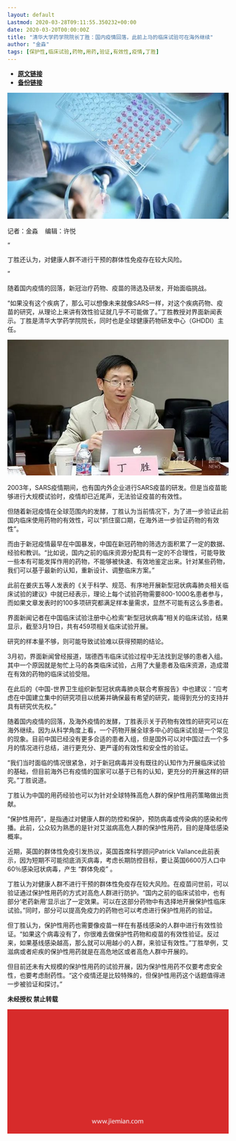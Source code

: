 ```yaml
---
layout: default
Lastmod: 2020-03-28T09:11:55.350232+00:00
date: 2020-03-20T00:00:00Z
title: "清华大学药学院院长丁胜：国内疫情回落，此前上马的临床试验可在海外继续"
author: "金淼"
tags: [保护性,临床试验,药物,用药,验证,有效性,疫情,丁胜]
---
```


* [**原文链接**](https://mp.weixin.qq.com/s/fLKUhiBEAo2ZtyMpORsrQQ)
* [**备份链接**](http://archive.today/uzisf)


![](/images/post/0141c24994c6da36bb4fbb30a4a2818a.jpg)

记者：金淼    编辑：许悦

“

  

丁胜还认为，对健康人群不进行干预的群体性免疫存在较大风险。

  

”

随着国内疫情的回落，新冠治疗药物、疫苗的筛选及研发，开始面临挑战。  

“如果没有这个疾病了，那么可以想像未来就像SARS一样，对这个疾病药物、疫苗的研究，从理论上来讲有效性验证就几乎不可能做了。”丁胜教授对界面新闻表示。丁胜是清华大学药学院院长，同时也是全球健康药物研发中心（GHDDI）主任。

![](/images/post/bc8875b363359302a6abe4b01fb934fc.jpg)

2003年，SARS疫情期间，也有国内外企业进行SARS疫苗的研发。但是当疫苗能够进行大规模试验时，疫情却已近尾声，无法验证疫苗的有效性。

但随着新冠疫情在全球范围内的发酵，丁胜认为当前情况下，为了进一步验证此前国内临床使用药物的有效性，可以“抓住窗口期，在海外进一步验证药物的有效性”。

而由于新冠疫情最早在中国暴发，中国在新冠药物的筛选方面积累了一定的数据、经验和教训。“比如说，国内之前的临床资源分配具有一定的不合理性，可能导致一些本有可能发挥作用的药物，不能够被快速、有效地鉴定出来。针对某些药物，我们可以基于最新的认知，重新设计、调整临床方案。”

此前在姜庆五等人发表的《关于科学、规范、有序地开展新型冠状病毒肺炎相关临床试验的建议》中就已经表示，理论上每个试验药物需要800-1000名患者参与，而如果文章发表时的100多项研究都满足样本量需求，显然不可能有这么多患者。

界面新闻记者在中国临床试验注册中心检索“新型冠状病毒”相关的临床试验，结果显示，截至3月19日，共有459项相关临床试验开展。

研究的样本量不够，则可能导致试验难以获得预期的结论。

3月初，界面新闻曾经报道，瑞德西韦临床试验过程中无法找到足够的患者入组。其中一个原因就是匆忙上马的各类临床试验，占用了大量患者及临床资源，造成潜在有效的药物的临床试验受阻。

在此后的《中国-世界卫生组织新型冠状病毒肺炎联合考察报告》中也建议：“应考虑在中国建立集中的研究项目以统筹并确保最有希望的研究，能得到充分的支持并具有研究优先权。”

随着国内疫情的回落，及海外疫情的发酵，丁胜表示关于药物有效性的研究可以在海外继续。因为从科学角度上看，一个药物开展全球多中心的临床试验是一个常见的现象。目前中国已经没有更多合适的患者入组，但是国外可以对中国过去一个多月的情况进行总结，进行更充分、更严谨的有效性和安全性的验证。

“我们当时面临的情况很紧急，对于新冠病毒并没有既往的认知作为开展临床试验的基础，但目前海外已有疫情的国家可以基于已有的认知，更充分的开展这样的研究。”丁胜说道。

丁胜认为中国的用药经验也可以为针对全球特殊高危人群的保护性用药策略做出贡献。

“保护性用药”，是指通过对健康人群的防控和保护，预防病毒或传染病的感染和传播。此前，公众较为熟悉的是针对艾滋病高危人群的保护性用药，目的是降低感染概率。

近期，英国的群体性免疫引发热议，英国首席科学顾问Patrick Vallance此前表示，因为短期不可能彻底消灭病毒，考虑长期防控目标，要让英国6600万人口中60％感染冠状病毒，产生 “群体免疫” 。

丁胜认为对健康人群不进行干预的群体性免疫存在较大风险。在疫苗问世前，可以验证通过保护性用药的方式对高危人群进行防护。“国内之前的临床试验中，也有部分‘老药新用’显示出了一定效果。可以在这部分药物中有选择地开展保护性临床试验。”同时，部分可以提高免疫力的药物也可以考虑进行保护性用药的验证。

但丁胜认为，保护性用药也需要像疫苗一样在有基线感染的人群中进行有效性验证。“如果这个病毒没有了，你很难去做保护性药物和疫苗的有效性验证。反过来，如果基线感染越高，那么就可以用越小的人群，来验证有效性。”丁胜举例，艾滋病或者疟疾的保护性用药就是在高危地区或者高危人群中开展的。

但目前还未有大规模的保护性用药的试验开展，因为保护性用药不仅要考虑安全性，也要考虑耐药性。“这个疫情还是比较特殊的，但保护性用药这个话题值得进一步被验证和探讨。”

  

**未经授权 禁止转载**

  

  

![](/images/post/3ef9527fd7edfb43b0c70486c7a956af.jpg)

